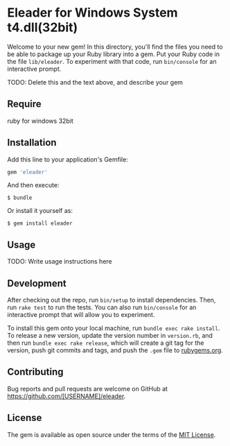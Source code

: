 # Eleader  for Windows System  t4.dll(32bit) 


Welcome to your new gem! In this directory, you'll find the files you need to be able to package up your Ruby library into a gem. Put your Ruby code in the file `lib/eleader`. To experiment with that code, run `bin/console` for an interactive prompt.

TODO: Delete this and the text above, and describe your gem
## Require

ruby for windows 32bit

## Installation

Add this line to your application's Gemfile:

```ruby
gem 'eleader'
```

And then execute:

    $ bundle

Or install it yourself as:

    $ gem install eleader

## Usage

TODO: Write usage instructions here

## Development

After checking out the repo, run `bin/setup` to install dependencies. Then, run `rake test` to run the tests. You can also run `bin/console` for an interactive prompt that will allow you to experiment.

To install this gem onto your local machine, run `bundle exec rake install`. To release a new version, update the version number in `version.rb`, and then run `bundle exec rake release`, which will create a git tag for the version, push git commits and tags, and push the `.gem` file to [rubygems.org](https://rubygems.org).

## Contributing

Bug reports and pull requests are welcome on GitHub at https://github.com/[USERNAME]/eleader.

## License

The gem is available as open source under the terms of the [MIT License](https://opensource.org/licenses/MIT).
